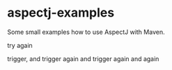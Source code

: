 aspectj-examples
================

Some small examples how to use AspectJ with Maven.

try again

trigger, and trigger again and trigger again and again

